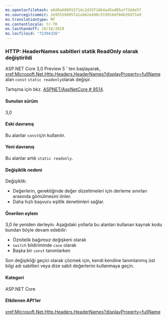 ```yaml
---
ms.openlocfilehash: e0d0a680915f14c2d33f1864ad5ad05aff3dde5f
ms.sourcegitcommit: 2e95559d957a1a942e490c5fd916df04b39d73a9
ms.translationtype: MT
ms.contentlocale: tr-TR
ms.lasthandoff: 10/16/2019
ms.locfileid: "72394326"
---
```

### <a name="http-headernames-constants-changed-to-static-readonly"></a>HTTP: HeaderNames sabitleri statik ReadOnly olarak değiştirildi

ASP.NET Core 3,0 Preview 5 ' ten başlayarak, <xref:Microsoft.Net.Http.Headers.HeaderNames?displayProperty=fullName> alan `const` `static readonly`olarak değişir.

Tartışma için bkz. [ASPNET/AspNetCore # 9514](https://github.com/aspnet/AspNetCore/issues/9514).

#### <a name="version-introduced"></a>Sunulan sürüm

3,0

#### <a name="old-behavior"></a>Eski davranış

Bu alanlar `const`için kullanılır.

#### <a name="new-behavior"></a>Yeni davranış

Bu alanlar artık `static readonly`.

#### <a name="reason-for-change"></a>Değişiklik nedeni

Değişiklik:

* Değerlerin, gerektiğinde değer düzeltmeleri için derleme sınırları arasında gömülmesini önler.
* Daha hızlı başvuru eşitlik denetimleri sağlar.

#### <a name="recommended-action"></a>Önerilen eylem

3,0 ile yeniden derleyin. Aşağıdaki yollarla bu alanları kullanan kaynak kodu bundan böyle devam edebilir:

* Öznitelik bağımsız değişkeni olarak
* `switch` bildiriminde `case` olarak
* Başka bir `const` tanımlarken

Son değişikliği geçici olarak çözmek için, kendi kendine tanımlanmış üst bilgi adı sabitleri veya dize sabit değerlerini kullanmaya geçin.

#### <a name="category"></a>Kategori

ASP.NET Core

#### <a name="affected-apis"></a>Etkilenen API’ler

<xref:Microsoft.Net.Http.Headers.HeaderNames?displayProperty=fullName>

<!-- 

#### Affected APIs

`T:Microsoft.Net.Http.Headers.HeaderNames`

-->
